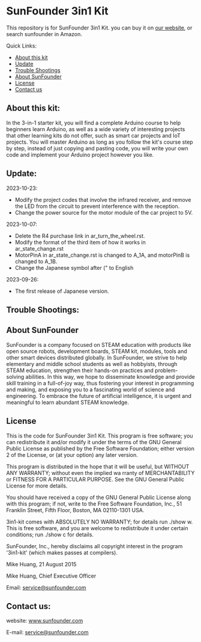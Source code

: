# SunFounder 3in1 Kit
This repository is for SunFounder 3in1 Kit. you can buy it on [our website](https://www.sunfounder.com/), or search sunfounder in Amazon.

Quick Links:

 * [About this kit](#about_this_kit)
 * [Update](#update)
 * [Trouble Shootings](#trouble)
 * [About SunFounder](#about_sunfounder)
 * [License](#license)
 * [Contact us](#contact_us)

<a id="about_this_kit"></a>
## About this kit:

In the 3-in-1 starter kit, you will find a complete Arduino course to help beginners learn Arduino, as well as a wide variety of interesting projects that other learning kits do not offer, such as smart car projects and IoT projects. You will master Arduino as long as you follow the kit's course step by step, instead of just copying and pasting code, you will write your own code and implement your Arduino project however you like.


<a id="update"></a>
## Update:
2023-10-23:
- Modify the project codes that involve the infrared receiver, and remove the LED from the circuit to prevent interference with the reception.
- Change the power source for the motor module of the car project to 5V.

2023-10-07:
- Delete the R4 purchase link in ar_turn_the_wheel.rst.
- Modify the format of the third item of how it works in ar_state_change.rst
- MotorPinA in ar_state_change.rst is changed to A_1A, and motorPinB is changed to A_1B.
- Change the Japanese symbol after (" to English

2023-09-26:
- The first release of Japanese version.

<a id="trouble"></a>
## Trouble Shootings:

<a id="about_sunfounder"></a>
## About SunFounder
SunFounder is a company focused on STEAM education with products like open source robots, development boards, STEAM kit, modules, tools and other smart devices distributed globally. In SunFounder, we strive to help elementary and middle school students as well as hobbyists, through STEAM education, strengthen their hands-on practices and problem-solving abilities. In this way, we hope to disseminate knowledge and provide skill training in a full-of-joy way, thus fostering your interest in programming and making, and exposing you to a fascinating world of science and engineering. To embrace the future of artificial intelligence, it is urgent and meaningful to learn abundant STEAM knowledge.

<a id="license"></a>
## License
This is the code for SunFounder 3in1 Kit.
This program is free software; you can redistribute it and/or modify it under the terms of the GNU General Public License as published by the Free Software Foundation; either version 2 of the License, or (at your option) any later version.

This program is distributed in the hope that it will be useful, but WITHOUT ANY WARRANTY; without even the implied wa rranty of MERCHANTABILITY or FITNESS FOR A PARTICULAR PURPOSE. See the GNU General Public License for more details.

You should have received a copy of the GNU General Public License along with this program; if not, write to the Free Software Foundation, Inc., 51 Franklin Street, Fifth Floor, Boston, MA 02110-1301 USA.

3in1-kit comes with ABSOLUTELY NO WARRANTY; for details run ./show w. This is free software, and you are welcome to redistribute it under certain conditions; run ./show c for details.

SunFounder, Inc., hereby disclaims all copyright interest in the program '3in1-kit' (which makes passes at compilers).

Mike Huang, 21 August 2015

Mike Huang, Chief Executive Officer

Email: service@sunfounder.com

<a id="contact_us"></a>
## Contact us:
website:
    www.sunfounder.com

E-mail:
    service@sunfounder.com
